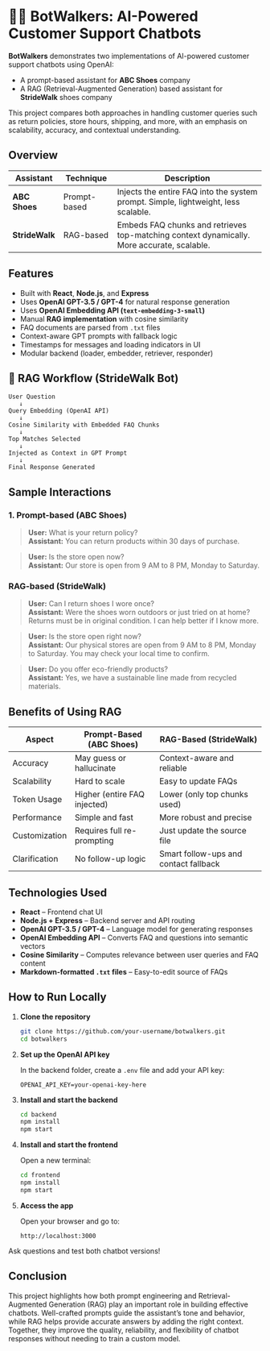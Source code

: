 # 👟💬 BotWalkers: AI-Powered Customer Support Chatbots

**BotWalkers** demonstrates two implementations of AI-powered customer support chatbots using OpenAI:

- A prompt-based assistant for **ABC Shoes** company
- A RAG (Retrieval-Augmented Generation) based assistant for **StrideWalk** shoes company

This project compares both approaches in handling customer queries such as return policies, store hours, shipping, and more, with an emphasis on scalability, accuracy, and contextual understanding.

## Overview

| Assistant | Technique | Description |
|-----------|-----------|-------------|
| **ABC Shoes** | Prompt-based | Injects the entire FAQ into the system prompt. Simple, lightweight, less scalable. |
| **StrideWalk** | RAG-based | Embeds FAQ chunks and retrieves top-matching context dynamically. More accurate, scalable. |

## Features

- Built with **React**, **Node.js**, and **Express**
- Uses **OpenAI GPT-3.5 / GPT-4** for natural response generation
- Uses **OpenAI Embedding API (`text-embedding-3-small`)**
- Manual **RAG implementation** with cosine similarity
- FAQ documents are parsed from `.txt` files
- Context-aware GPT prompts with fallback logic
- Timestamps for messages and loading indicators in UI
- Modular backend (loader, embedder, retriever, responder)

## 🔁 RAG Workflow (StrideWalk Bot)

```text
User Question
   ↓
Query Embedding (OpenAI API)
   ↓
Cosine Similarity with Embedded FAQ Chunks
   ↓
Top Matches Selected
   ↓
Injected as Context in GPT Prompt
   ↓
Final Response Generated
```

## Sample Interactions

### 1. Prompt-based (ABC Shoes)

> **User:** What is your return policy?  
> **Assistant:** You can return products within 30 days of purchase.

> **User:** Is the store open now?  
> **Assistant:** Our store is open from 9 AM to 8 PM, Monday to Saturday.

### RAG-based (StrideWalk)

> **User:** Can I return shoes I wore once?  
> **Assistant:** Were the shoes worn outdoors or just tried on at home? Returns must be in original condition. I can help better if I know more.

> **User:** Is the store open right now?  
> **Assistant:** Our physical stores are open from 9 AM to 8 PM, Monday to Saturday. You may check your local time to confirm.

> **User:** Do you offer eco-friendly products?  
> **Assistant:** Yes, we have a sustainable line made from recycled materials.

## Benefits of Using RAG

| Aspect         | Prompt-Based (ABC Shoes)     | RAG-Based (StrideWalk)              |
|----------------|-------------------------------|-------------------------------------|
| Accuracy       | May guess or hallucinate      | Context-aware and reliable          |
| Scalability    | Hard to scale                 | Easy to update FAQs                 |
| Token Usage    | Higher (entire FAQ injected)  | Lower (only top chunks used)        |
| Performance    | Simple and fast               | More robust and precise             |
| Customization  | Requires full re-prompting    | Just update the source file         |
| Clarification  | No follow-up logic            | Smart follow-ups and contact fallback |

## Technologies Used

- **React** – Frontend chat UI
- **Node.js + Express** – Backend server and API routing
- **OpenAI GPT-3.5 / GPT-4** – Language model for generating responses
- **OpenAI Embedding API** – Converts FAQ and questions into semantic vectors
- **Cosine Similarity** – Computes relevance between user queries and FAQ content
- **Markdown-formatted `.txt` files** – Easy-to-edit source of FAQs

## How to Run Locally

1. **Clone the repository**

   ```bash
   git clone https://github.com/your-username/botwalkers.git
   cd botwalkers
   ```

2. **Set up the OpenAI API key**

   In the backend folder, create a `.env` file and add your API key:

   ```env
   OPENAI_API_KEY=your-openai-key-here
   ```

3. **Install and start the backend**

   ```bash
   cd backend
   npm install
   npm start
   ```

4. **Install and start the frontend**

   Open a new terminal:

   ```bash
   cd frontend
   npm install
   npm start
   ```

5. **Access the app**

   Open your browser and go to:

   ```
   http://localhost:3000
   ```

Ask questions and test both chatbot versions!

## Conclusion

This project highlights how both prompt engineering and Retrieval-Augmented Generation (RAG) play an important role in building effective chatbots. Well-crafted prompts guide the assistant’s tone and behavior, while RAG helps provide accurate answers by adding the right context. Together, they improve the quality, reliability, and flexibility of chatbot responses without needing to train a custom model.

